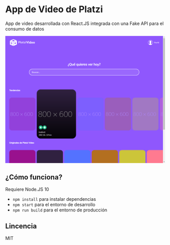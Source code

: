 # App de Video de Platzi

App de video desarrollada con React.JS integrada con una Fake API para el consumo de datos

![Captura de la vista Home](./.readme_static/home.png)


## ¿Cómo funciona?

Requiere Node.JS 10

* `npm install` para instalar dependencias
* `npm start` para el entorno de desarrollo
* `npm run build` para el entorno de producción

## Lincencia

MIT
